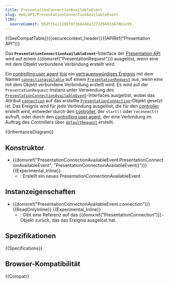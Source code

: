 ```yaml
---
title: PresentationConnectionAvailableEvent
slug: Web/API/PresentationConnectionAvailableEvent
l10n:
  sourceCommit: 95dff5ec1195f072b8e48a2273294933670b1e99
---
```


{{SeeCompatTable}}{{securecontext_header}}{{APIRef("Presentation API")}}

Das **`PresentationConnectionAvailableEvent`**-Interface der [Presentation API](/de/docs/Web/API/Presentation_API) wird auf einem {{domxref("PresentationRequest")}} ausgelöst, wenn eine mit dem Objekt verbundene Verbindung erstellt wird.

Ein [controlling user agent](https://www.w3.org/TR/presentation-api/#dfn-controlling-user-agent) [löst](https://www.w3.org/TR/presentation-api/#dfn-firing-an-event) ein [vertrauenswürdiges Ereignis](https://www.w3.org/TR/presentation-api/#dfn-trusted-event) mit dem Namen [`connectionavailable`](https://www.w3.org/TR/presentation-api/#dfn-connectionavailable) auf einem [`PresentationRequest`](https://www.w3.org/TR/presentation-api/#idl-def-presentationrequest) aus, wenn eine mit dem Objekt verbundene Verbindung erstellt wird. Es wird auf der `PresentationRequest`-Instanz unter Verwendung des [`PresentationConnectionAvailableEvent`](https://www.w3.org/TR/presentation-api/#idl-def-presentationconnectionavailableevent)-Interfaces ausgelöst, wobei das Attribut [`connection`](https://www.w3.org/TR/presentation-api/#idl-def-presentationconnectionavailableevent-connection) auf das erstellte [`PresentationConnection`](https://www.w3.org/TR/presentation-api/#idl-def-presentationconnection)-Objekt gesetzt ist. Das Ereignis wird für jede Verbindung ausgelöst, die für den [controller](https://www.w3.org/TR/presentation-api/#dfn-controller) erstellt wird, entweder durch den [controller](https://www.w3.org/TR/presentation-api/#dfn-controller), der `start()` oder `reconnect()` aufruft, oder durch den [controlling user agent](https://www.w3.org/TR/presentation-api/#dfn-controlling-user-agent), der eine Verbindung im Auftrag des Controllers über [`defaultRequest`](https://www.w3.org/TR/presentation-api/#dom-presentation-defaultrequest) erstellt.

{{InheritanceDiagram}}

## Konstruktor

- {{domxref("PresentationConnectionAvailableEvent.PresentationConnectionAvailableEvent", "PresentationConnectionAvailableEvent()")}} {{Experimental_Inline}}
  - : Erstellt ein neues PresentationConnectionAvailableEvent.

## Instanzeigenschaften

- {{domxref("PresentationConnectionAvailableEvent.connection")}} {{ReadOnlyInline}} {{Experimental_Inline}}
  - : Gibt eine Referenz auf das {{domxref("PresentationConnection")}}-Objekt zurück, das das Ereignis ausgelöst hat.

## Spezifikationen

{{Specifications}}

## Browser-Kompatibilität

{{Compat}}
